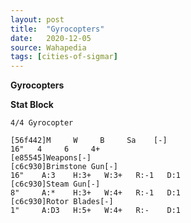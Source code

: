 ```yaml
---
layout: post
title:  "Gyrocopters"
date:   2020-12-05
source: Wahapedia
tags: [cities-of-sigmar]
---
```


**Gyrocopters**

**Stat Block**
```
4/4 Gyrocopter
```

```
[56f442]M     W     B     Sa    [-]
16"   4     6     4+    
[e85545]Weapons[-]
[c6c930]Brimstone Gun[-]
16"    A:3    H:3+   W:3+   R:-1   D:1   
[c6c930]Steam Gun[-]
8"     A:*    H:3+   W:4+   R:-1   D:1   
[c6c930]Rotor Blades[-]
1"     A:D3   H:5+   W:4+   R:-    D:1   
```


